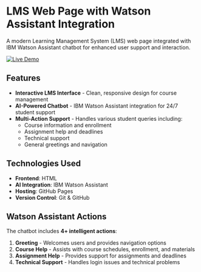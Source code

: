# LMS Web Page with Watson Assistant Integration  

A modern Learning Management System (LMS) web page integrated with IBM Watson Assistant chatbot for enhanced user support and interaction.

[![Live Demo](https://img.shields.io/badge/-View%20Live%20Site-blue)](https://reeteesha-roy.github.io/lms-watson-assistant/)  

## Features  

- **Interactive LMS Interface** - Clean, responsive design for course management  
- **AI-Powered Chatbot** - IBM Watson Assistant integration for 24/7 student support  
- **Multi-Action Support** - Handles various student queries including:  
  - Course information and enrollment  
  - Assignment help and deadlines  
  - Technical support  
  - General greetings and navigation  

## Technologies Used  

- **Frontend**: HTML
- **AI Integration**: IBM Watson Assistant  
- **Hosting**: GitHub Pages  
- **Version Control**: Git & GitHub  

## Watson Assistant Actions  
The chatbot includes **4+ intelligent actions**:  

1. **Greeting** - Welcomes users and provides navigation options  
2. **Course Help** - Assists with course schedules, enrollment, and materials  
3. **Assignment Help** - Provides support for assignments and deadlines  
4. **Technical Support** - Handles login issues and technical problems  
